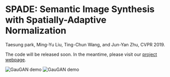 # SPADE: Semantic Image Synthesis with Spatially-Adaptive Normalization

Taesung park, Ming-Yu Liu, Ting-Chun Wang, and Jun-Yan Zhu, CVPR 2019. 

The code will be released soon. In the meantime, please visit our [project webpage](https://nvlabs.github.io/SPADE/).

 ![GauGAN demo](./docs/images/treepond.gif)  ![GauGAN demo](./docs/images/ocean.gif) 


